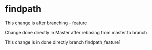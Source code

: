 # findpath
This change is after branching - feature


Change done directly in Master after rebasing from master to branch

This change is in done directly branch
findpath_feature1
